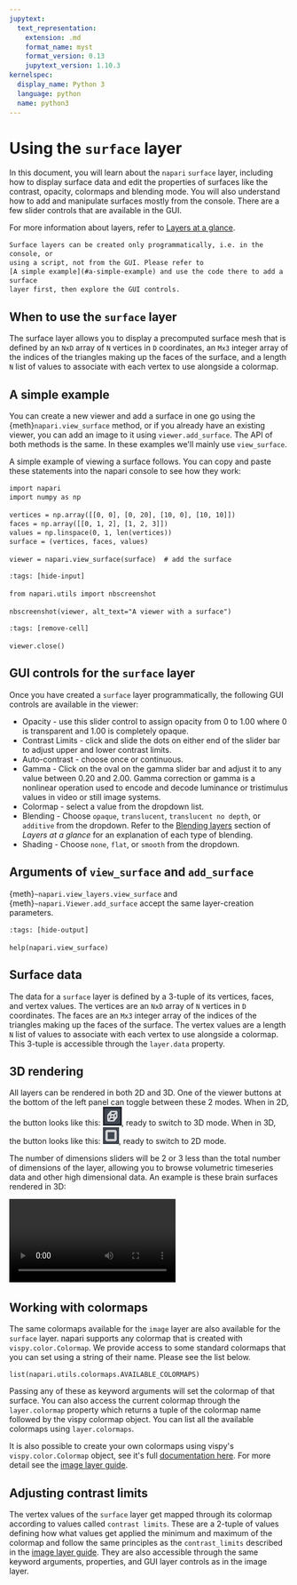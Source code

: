 ```yaml
---
jupytext:
  text_representation:
    extension: .md
    format_name: myst
    format_version: 0.13
    jupytext_version: 1.10.3
kernelspec:
  display_name: Python 3
  language: python
  name: python3
---
```


# Using the `surface` layer

In this document, you will learn about the `napari` `surface` layer, including
how to display surface data and edit the properties of surfaces like the
contrast, opacity, colormaps and blending mode. You will also understand how to
add and manipulate surfaces mostly from the console. There are a few slider
controls that are available in the GUI.

For more information about layers, refer to [Layers at a glance](../../guides/layers).

```{note}
Surface layers can be created only programmatically, i.e. in the console, or
using a script, not from the GUI. Please refer to
[A simple example](#a-simple-example) and use the code there to add a surface
layer first, then explore the GUI controls.
```

## When to use the `surface` layer

The surface layer allows you to display a precomputed surface mesh that is
defined by an `NxD` array of `N` vertices in `D` coordinates, an `Mx3` integer
array of the indices of the triangles making up the faces of the surface, and a
length `N` list of values to associate with each vertex to use alongside a
colormap.

## A simple example

You can create a new viewer and add a surface in one go using the
{meth}`napari.view_surface` method, or if you already have an existing viewer,
you can add an image to it using `viewer.add_surface`. The API of both methods
is the same. In these examples we'll mainly use `view_surface`.

A simple example of viewing a surface follows. You can copy and paste these
statements into the napari console to see how they work:

```{code-cell} python
import napari
import numpy as np

vertices = np.array([[0, 0], [0, 20], [10, 0], [10, 10]])
faces = np.array([[0, 1, 2], [1, 2, 3]])
values = np.linspace(0, 1, len(vertices))
surface = (vertices, faces, values)

viewer = napari.view_surface(surface)  # add the surface
```

```{code-cell} python
:tags: [hide-input]

from napari.utils import nbscreenshot

nbscreenshot(viewer, alt_text="A viewer with a surface")
```

```{code-cell} python
:tags: [remove-cell]

viewer.close()
```

## GUI controls for the `surface` layer

Once you have created a `surface` layer programmatically, the following GUI
controls are available in the viewer:

* Opacity - use this slider control to assign opacity from 0 to 1.00 where 0 is
  transparent and 1.00 is completely opaque.
* Contrast Limits - click and slide the dots on either end of the slider bar to
  adjust upper and lower contrast limits.
* Auto-contrast - choose once or continuous.
* Gamma - Click on the oval on the gamma slider bar and adjust it to any value
  between 0.20 and 2.00. Gamma correction or gamma is a nonlinear operation used
  to encode and decode luminance or tristimulus values in video or still image
  systems.
* Colormap - select a value from the dropdown list.
* Blending - Choose `opaque`, `translucent`, `translucent no depth`, or
  `additive` from the dropdown. Refer to the [Blending layers](blending-layers)
  section of _Layers at a glance_ for an explanation of each type of blending.
* Shading - Choose `none`, `flat`, or `smooth` from the dropdown.

## Arguments of `view_surface` and `add_surface`

{meth}`~napari.view_layers.view_surface` and {meth}`~napari.Viewer.add_surface`
accept the same layer-creation parameters.

```{code-cell} python
:tags: [hide-output]

help(napari.view_surface)
```

## Surface data

The data for a `surface` layer is defined by a 3-tuple of its vertices, faces,
and vertex values. The vertices are an `NxD` array of `N` vertices in `D`
coordinates. The faces are an `Mx3` integer array of the indices of the
triangles making up the faces of the surface. The vertex values are a length `N`
list of values to associate with each vertex to use alongside a colormap. This
3-tuple is accessible through the `layer.data` property.

## 3D rendering

All layers can be rendered in both 2D and 3D. One of the viewer buttons at the
bottom of the left panel can toggle between these 2 modes.
When in 2D, the button looks like this: ![image: 2D/3D button](../../images/3D-button.png), ready to switch to 3D mode.
When in 3D, the button looks like this: ![image: 2D/3D button](../../images/2D-button.png), ready to switch to 2D mode.

The number of dimensions sliders will be 2 or 3 less than the total number of
dimensions of the layer, allowing you to browse volumetric timeseries data and
other high dimensional data. An example is these brain surfaces rendered in 3D:

![image: brain surface](../../images/brain_surface.webm)

## Working with colormaps

The same colormaps available for the `image` layer are also available for the
`surface` layer. napari supports any colormap that is created with
`vispy.color.Colormap`. We provide access to some standard colormaps that you
can set using a string of their name. Please see the list below.

```{code-cell} python
list(napari.utils.colormaps.AVAILABLE_COLORMAPS)
```

Passing any of these as keyword arguments will set the colormap of that surface.
You can also access the current colormap through the `layer.colormap` property
which returns a tuple of the colormap name followed by the vispy colormap
object. You can list all the available colormaps using `layer.colormaps`.

It is also possible to create your own colormaps using vispy's
`vispy.color.Colormap` object, see it's full
[documentation here](https://vispy.org/api/vispy.color.colormap.html#vispy.color.colormap.Colormap).
For more detail see the [image layer guide](image-layer).

## Adjusting contrast limits

The vertex values of the `surface` layer get mapped through its colormap according
to values called `contrast limits`. These are a 2-tuple of values defining how
what values get applied the minimum and maximum of the colormap and follow the
same principles as the `contrast_limits` described in the
[image layer guide](image-layer). They are also accessible through the same keyword
arguments, properties, and GUI layer controls as in the image layer.
